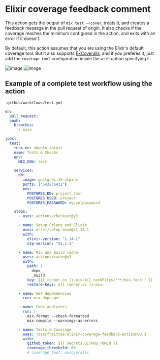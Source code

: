 # Elixir coverage feedback comment

This action gets the output of `mix test --cover`, treats it, and creates a feedback message in the pull request of origin. It also checks if the coverage reaches the minimum configured in the action, and exits with an error if it doesn't.

By default, this action assumes that you are using the Elixir's default coverage tool. But it also supports [ExCoveralls](https://github.com/parroty/excoveralls), and if you preferes it, just add the `coverage_tool` configuration inside the `with` option specifying it.

![image](https://user-images.githubusercontent.com/10376340/200857131-94cb2147-d703-4965-be5c-6cd6521826da.png#gh-light-mode-only)
![image](https://user-images.githubusercontent.com/10376340/200857627-8232b1de-fcbe-4b68-9f30-df2b89b61ccf.png#gh-dark-mode-only)


## Example of a complete test workflow using the action

`.github/workflows/test.yml`

```yaml
on:
  pull_request:
  push:
    branches:
      - main

jobs:
  test:
    runs-on: ubuntu-latest
    name: Tests & Checks
    env:
      MIX_ENV: test

    services:
      db:
        image: postgres:15-alpine
        ports: ["5432:5432"]
        env:
          POSTGRES_DB: project_test
          POSTGRES_USER: project
          POSTGRES_PASSWORD: mycoolpassword

    steps:
      - uses: actions/checkout@v3

      - name: Setup Erlang and Elixir
        uses: erlef/setup-beam@v1.13.1
        with:
          elixir-version: "1.14.1"
          otp-version: "25.1.2"

      - name: Mix and build cache
        uses: actions/cache@v3
        with:
          path: |
            deps
            _build
          key: ${{ runner.os }}-mix-${{ hashFiles('**/mix.lock') }}
          restore-keys: ${{ runner.os }}-mix-

      - name: Get dependencies
        run: mix deps.get

      - name: Code analyzers
        run: |
          mix format --check-formatted
          mix compile --warnings-as-errors

      - name: Tests & Coverage
        uses: josecfreittas/elixir-coverage-feedback-action@v0.3
        with:
          github_token: ${{ secrets.GITHUB_TOKEN }}
          coverage_threshold: 80
          # coverage_tool: excoveralls
```
